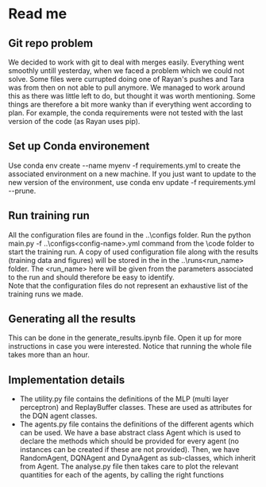 # Read me 

## Git repo problem
We decided to work with git to deal with merges easily. Everything went smoothly untill yesterday, when we faced a problem which we could not solve. Some files were currupted doing one of Rayan's pushes and Tara was from then on not able to pull anymore. We managed to work around this as there was little left to do, but thought it was worth mentioning. Some things are therefore a bit more wanky than if everything went according to plan. For example, the conda requirements were not tested with the last version of the code (as Rayan uses pip). 

## Set up Conda environement
Use conda env create --name myenv -f requirements.yml to create the associated environment on a new machine. If you just want to update to the new version of the environment, use conda env update -f requirements.yml --prune.  

## Run training run
All the configuration files are found in the ..\configs folder. Run the python main.py -f ..\configs\<config-name>.yml command from the \code folder to start the training run. A copy of used configuration file along with the results (training data and figures) will be stored in the in the ..\runs\<run_name> folder. The <run_name> here will be given from the parameters associated to the run and should therefore be easy to identify.  
Note that the configuration files do not represent an exhaustive list of the training runs we made. 

## Generating all the results 
This can be done in the generate_results.ipynb file. Open it up for more instructions in case you were interested. Notice that running the whole file takes more than an hour.

## Implementation details
* The utility.py file contains the definitions of the MLP (multi layer perceptron) and ReplayBuffer classes. These are used as attributes for the DQN agent classes. 
* The agents.py file contains the definitions of the different agents which can be used. We have a base abstract class Agent which is used to declare the methods which should be provided for every agent (no instances can be created if these are not provided). Then, we have RandomAgent, DQNAgent and DynaAgent as sub-classes, which inherit from Agent. The analyse.py file then takes care to plot the relevant quantities for each of the agents, by calling the right functions